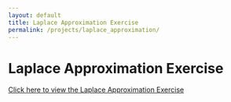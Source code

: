 ```yaml
---
layout: default
title: Laplace Approximation Exercise
permalink: /projects/laplace_approximation/
---
```


# Laplace Approximation Exercise

[Click here to view the Laplace Approximation Exercise](/ivan-homepage/projects/laplace_approximation/_build/_page/Laplace_exercise/html/Laplace_exercise.html)